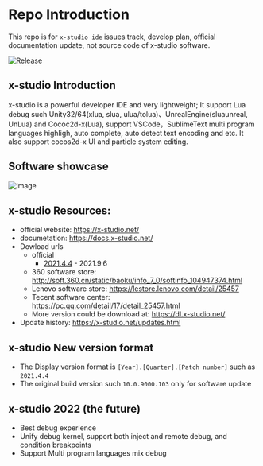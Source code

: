 # Repo Introduction

This repo is for `x-studio ide` issues track, develop plan, official documentation update, not source code of x-studio software.

[![Release](https://img.shields.io/badge/v2021.4.4-blue.svg)](https://github.com/simdsoft/x-studio/releases)

## x-studio Introduction

x-studio is a powerful developer IDE and very lightweight; It support Lua debug such Unity32/64(xlua, slua, ulua/tolua)、UnrealEngine(sluaunreal, UnLua) and Cococ2d-x(Lua), support VSCode，SublimeText multi program languages highligh, auto complete, auto detect text encoding and etc. It also support cocos2d-x UI and particle system editing.

## Software showcase

![image](https://github.com/simdsoft/x-studio/blob/master/showcase21-1.png)

## x-studio Resources:

- official website: https://x-studio.net/
- documetation: https://docs.x-studio.net/
- Dowload urls
  - official
    - [2021.4.4](https://x-studio.net/dl.php?version=10.0.9000.103) - 2021.9.6
  - 360 software store: http://soft.360.cn/static/baoku/info_7_0/softinfo_104947374.html
  - Lenovo software store: https://lestore.lenovo.com/detail/25457
  - Tecent software center: https://pc.qq.com/detail/17/detail_25457.html
  - More version could be download at: https://dl.x-studio.net/
- Update history: https://x-studio.net/updates.html

## x-studio New version format

- The Display version format is `[Year].[Quarter].[Patch number]` such as `2021.4.4`
- The original build version such `10.0.9000.103` only for software update

## x-studio 2022 (the future)

- Best debug experience
- Unify debug kernel, support both inject and remote debug, and condition breakpoints
- Support Multi program languages mix debug
